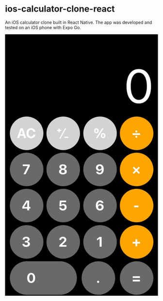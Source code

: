 # ios-calculator-clone-react

An iOS calculator clone built in React Native. The app was developed and tested on an iOS phone with Expo Go.

![Calculator app preview](preview.jpeg?raw=true)